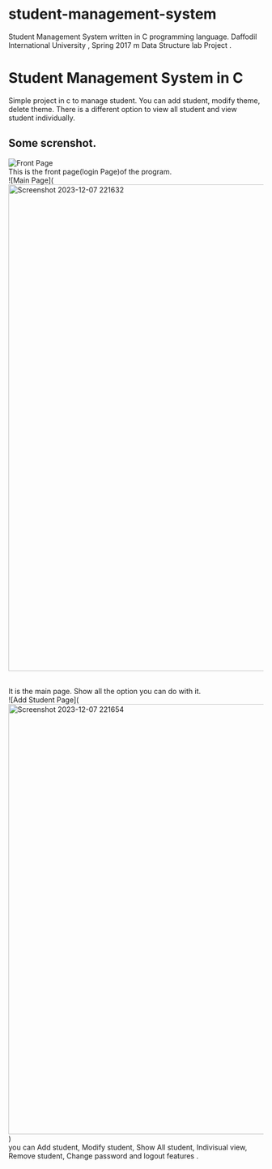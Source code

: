 # student-management-system

Student Management System written in C programming language. Daffodil International University , Spring 2017 m Data Structure lab Project . <br> 
<h1>Student Management System in C</h1>
<p>Simple project in c to manage student. You can add student, modify theme, delete theme. There is a different option to view all student and view student individually. 
</p>
<h2>Some screnshot.</h2>

![Front Page](<img width="768" alt="Screenshot 2023-12-07 221645" src="https://github.com/mayank-kumar8070/student-management-system/assets/67200147/4e9e5fe8-7c07-41b6-b7ec-7066664b3ead">)
<br>
This is the front page(login Page)of the program.
<br>
![Main Page](<img width="959" alt="Screenshot 2023-12-07 221632" src="https://github.com/mayank-kumar8070/student-management-system/assets/67200147/ed3d8eea-a193-4dec-a693-2f41b81f3f1c">

<br>
It is the main page. Show all the option you can do with it. 
<br>
![Add Student Page](<img width="848" alt="Screenshot 2023-12-07 221654" src="https://github.com/mayank-kumar8070/student-management-system/assets/67200147/bc4c382b-36c9-40cf-84f6-a34894d50509">)
<br>
you can Add student, Modify student, Show All student, Indivisual view, Remove student, Change password and logout features .  
<br>
